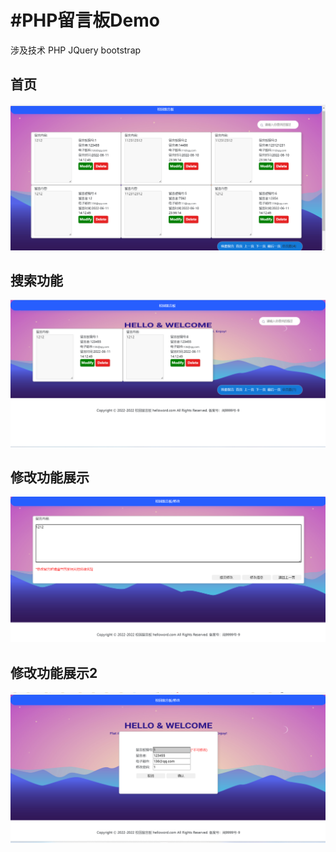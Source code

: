 # #PHP留言板Demo

涉及技术 PHP JQuery bootstrap

## 首页

![首页](README.assets/%E9%A6%96%E9%A1%B5.png)

## 搜索功能

![查找页面](README.assets/%E6%9F%A5%E6%89%BE%E9%A1%B5%E9%9D%A2.png)

## 修改功能展示

![修改页面](README.assets/%E4%BF%AE%E6%94%B9%E9%A1%B5%E9%9D%A2.png)

## 修改功能展示2

![修改页面2](README.assets/%E4%BF%AE%E6%94%B9%E9%A1%B5%E9%9D%A22.png)
